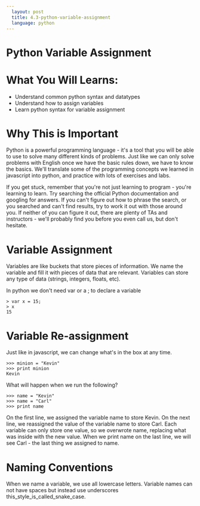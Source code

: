 ```yaml
---
  layout: post
  title: 4.3-python-variable-assignment
  language: python
---
```


# Python Variable Assignment

# What You Will Learns:

+ Understand common python syntax and datatypes
+ Understand how to assign variables
+ Learn python syntax for variable assignment

# Why This is Important
Python is a powerful programming language - it's a tool that you will be able to use to solve many different kinds of problems. Just like we can only solve problems with English once we have the basic rules down, we have to know the basics. We'll translate some of the programming concepts we learned in javascript into python, and practice with lots of exercises and labs.

If you get stuck, remember that you're not just learning to program - you're learning to learn. Try searching the official Python documentation and googling for answers. If you can't figure out how to phrase the search, or you searched and can't find results, try to work it out with those around you. If neither of you can figure it out, there are plenty of TAs and instructors - we'll probably find you before you even call us, but don't hesitate.

# Variable Assignment
Variables are like buckets that store pieces of information. We name the variable and fill it with pieces of data that are relevant. Variables can store any type of data (strings, integers, floats, etc).

In python we don't need var or a ; to declare a variable
```
> var x = 15;
> x
15
```
#  Variable Re-assignment
Just like in javascript, we can change what's in the box at any time.
```
>>> minion = "Kevin"
>>> print minion
Kevin
```
What will happen when we run the following?
```
>>> name = "Kevin"
>>> name = "Carl"
>>> print name
```

On the first line, we assigned the variable name to store Kevin. On the next line, we reassigned the value of the variable name to store Carl. Each variable can only store one value, so we overwrote name, replacing what was inside with the new value. When we print name on the last line, we will see Carl - the last thing we assigned to name.

# Naming Conventions

 When we name a variable, we use all lowercase letters. Variable names can not have spaces but instead use underscores this_style_is_called_snake_case.
